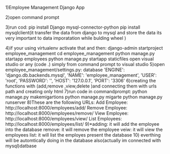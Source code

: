 1)Employee Management Django App

2)open command prompt 
 
3)run cod:
        pip install Django mysql-connector-python
        pip install mysqlclient(it transfer the data from django to mysql and store the data its very important to data imporatation while bulding wheel )
        
4)if your using virtualenv activate that and then:
        django-admin startproject employee_management
        cd employee_management
        python manage.py startapp employees
        python manage.py startapp  staticfiles
        open visual studio or any (code .) simply from command prompt to visual studio 
5)open employee_management/settings.py:
           database 
          'ENGINE': 'django.db.backends.mysql',
        'NAME': 'employee_management',
        'USER': 'root',
        'PASSWORD': '',
        'HOST': '127.0.0.1',
        'PORT': '3306'
 6)creating the functions with (add,remove ,view,delete )and connecting them with urls path and 
                     creating only html 
 7)run code in commandprompt:
                     python manage.py makemigartions 
                     python manage.py  migarte
                     python manage.py runserver
 8)These are  the following URLs:
            Add Employee: http://localhost:8000/employees/add/
            Remove Employee: http://localhost:8000/employees/remove/
            View Employee: http://localhost:8000/employees/view/
            List Employees: http://localhost:8000/employees/list/
 9)*adding:
           it will add the employee into the database
    remove:
           it will remove the employee
     veiw:
           it will view the employees
      list:
           it will list the employes present the database
  10) everthing will be automtically doing in the database also(actually im connected with mysql)datbase
           
    
                     
 
 
 
        



        
